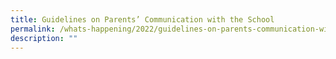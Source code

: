 ```yaml
---
title: Guidelines on Parents’ Communication with the School
permalink: /whats-happening/2022/guidelines-on-parents-communication-with-school/
description: ""
---
```

